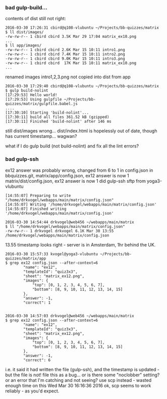
### bad gulp-build...

contents of dist still not right:

    2016-03-30 17:26:31 cbird@q108-vlubuntu ~/Projects/bb-quizzes/matrix
    $ ll dist/images/
    -rw-rw-r-- 1 cbird cbird 3.5K Mar 29 17:04 matrix_ex10.png
    ...
    $ ll app/images/
    -rw-rw-r-- 1 cbird cbird 2.6K Mar 15 10:11 intro1.png
    -rw-rw-r-- 1 cbird cbird 7.4K Mar 15 10:11 intro2.png
    -rw-rw-r-- 1 cbird cbird 9.0K Mar 15 10:11 intro3.png
    -rw-rw-r-- 1 cbird cbird  17K Mar 15 10:11 matrix_ex10.png
    ...

renamed images intro1,2,3.png not copied into dist from app

    2016-03-30 17:29:40 cbird@q108-vlubuntu ~/Projects/bb-quizzes/matrix
    $ gulp build-nolint
    [17:29:53] Hello world!
    [17:29:53] Using gulpfile ~/Projects/bb-quizzes/matrix/gulpfile.babel.js
    ....
    [17:30:10] Starting 'build-nolint'...
    [17:30:11] build all files 361.52 kB (gzipped)
    [17:30:11] Finished 'build-nolint' after 146 ms

still dist/images wrong... dist/index.html is hopelessly out of date, though has current timestamp... wagwan?

what if I do gulp build (not build-nolint) and fix all the lint errors?


### bad gulp-ssh

ex12 answer was probably wrong, changed from 6 to 1 in config.json
in bbquizzes.git, 
    matrix/app/config.json, ex12 answer is now 1
    matrix/dist/config.json, ex12 answer is now 1
did gulp-ssh sftp from yoga3-vlubuntu


    [14:55:07] Preparing to write "/home/drkvogel/webapps/main/matrix/config.json"
    [14:55:07] Writing '/home/drkvogel/webapps/main/matrix/config.json'
    [14:55:07] Finished writing '/home/drkvogel/webapps/main/matrix/config.json'

    2016-03-30 14:54:44 drkvogel@web456 ~/webapps/main/matrix
    $ ll "/home/drkvogel/webapps/main/matrix/config.json"
    -rw-rw-r-- 1 drkvogel drkvogel 6.1K Mar 30 13:55 /home/drkvogel/webapps/main/matrix/config.json

13.55 timestamp looks right - server is in Amsterdam, 1hr behind the UK.

    2016-03-30 15:57:33 kvogel@yoga3-vlubuntu ~/Projects/bb-quizzes/matrix/app
    $ grep ex12 config.json --after-context=6
            "name": "ex12",
            "templateId": "quiz3x3",
            "sheet": "matrix_ex12.png",
            "images": {
                "top": [0, 1, 2, 3, 4, 5, 6, 7],
                "bottom": [8, 9, 10, 11, 12, 13, 14, 15]
            },
            "answer": -1,
            "correct": 1


    2016-03-30 14:57:03 drkvogel@web456 ~/webapps/main/matrix
    $ grep ex12 config.json --after-context=6
            "name": "ex12",
            "templateId": "quiz3x3",
            "sheet": "matrix_ex12.png",
            "images": {
                "top": [0, 1, 2, 3, 4, 5, 6, 7],
                "bottom": [8, 9, 10, 11, 12, 13, 14, 15]
            },
            "answer": -1,
            "correct": 6

i.e. it said it had written the file (gulp-ssh), and the timestamp is updated - but the file is not!
file this as a bug...
or is there some "noclobber" setting?
or an error that I'm catching and not seeing?
use scp instead - wasted enough time on this
Wed Mar 30 16:16:36 2016 ok, scp seems to work reliably - as you'd expect.